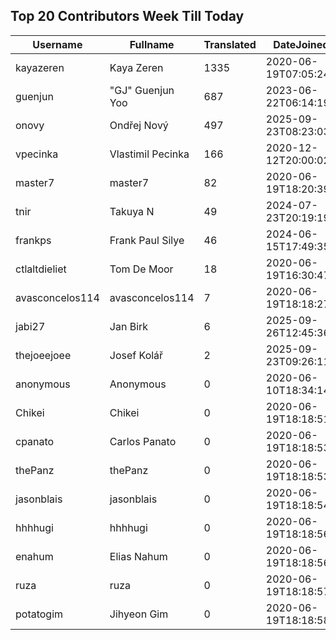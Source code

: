 ## Top 20 Contributors Week Till Today ##
|Username|Fullname|Translated|DateJoined|Language|
|--------|--------|----------|----------|-------|
|kayazeren|Kaya Zeren|1335|2020-06-19T07:05:24Z|tr|
|guenjun|"GJ" Guenjun Yoo|687|2023-06-22T06:14:19Z|ko|
|onovy|Ondřej Nový|497|2025-09-23T08:23:03.|cs|
|vpecinka|Vlastimil Pecinka|166|2020-12-12T20:00:02.|cs|
|master7|master7|82|2020-06-19T18:20:39.|pl|
|tnir|Takuya N|49|2024-07-23T20:19:19.|ja|
|frankps|Frank Paul Silye|46|2024-06-15T17:49:35.|nb_NO|
|ctlaltdieliet|Tom De Moor|18|2020-06-19T16:30:47Z|nl|
|avasconcelos114|avasconcelos114|7|2020-06-19T18:18:27Z|ko|
|jabi27|Jan Birk|6|2025-09-26T12:45:36.|da|
|thejoeejoee|Josef Kolář|2|2025-09-23T09:26:11.||
|anonymous|Anonymous|0|2020-06-10T18:34:14.||
|Chikei|Chikei|0|2020-06-19T18:18:51Z|zh_Hant|
|cpanato|Carlos Panato|0|2020-06-19T18:18:53Z||
|thePanz|thePanz|0|2020-06-19T18:18:53Z||
|jasonblais|jasonblais|0|2020-06-19T18:18:54Z||
|hhhhugi|hhhhugi|0|2020-06-19T18:18:56.||
|enahum|Elias  Nahum|0|2020-06-19T18:18:56Z|es|
|ruza|ruza|0|2020-06-19T18:18:57.||
|potatogim|Jihyeon Gim|0|2020-06-19T18:18:58.|ko|
